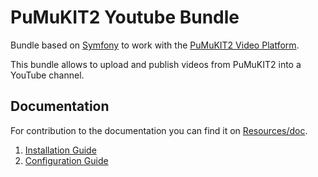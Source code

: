 PuMuKIT2 Youtube Bundle
=======================

Bundle based on [Symfony](http://symfony.com/) to work with the [PuMuKIT2 Video Platform](https://github.com/campusdomar/PuMuKIT2/blob/2.1.x/README.md).

This bundle allows to upload and publish videos from PuMuKIT2 into a YouTube channel.


Documentation
-------------

For contribution to the documentation you can find it on [Resources/doc](Resources/doc).


1. [Installation Guide](Resources/doc/InstallationGuide.md)
2. [Configuration Guide](Resources/doc/ConfigurationGuide.md)